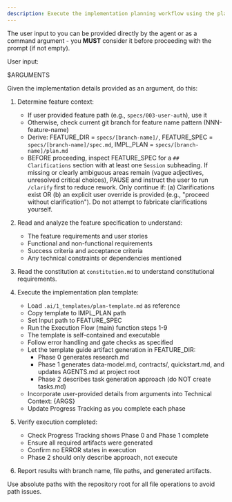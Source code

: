 ```yaml
---
description: Execute the implementation planning workflow using the plan template to generate design artifacts.
---
```


The user input to you can be provided directly by the agent or as a command argument - you **MUST** consider it before proceeding with the prompt (if not empty).

User input:

$ARGUMENTS

Given the implementation details provided as an argument, do this:

1. Determine feature context:
   - If user provided feature path (e.g., `specs/003-user-auth`), use it
   - Otherwise, check current git branch for feature name pattern (NNN-feature-name)
   - Derive: FEATURE_DIR = `specs/[branch-name]/`, FEATURE_SPEC = `specs/[branch-name]/spec.md`, IMPL_PLAN = `specs/[branch-name]/plan.md`
   - BEFORE proceeding, inspect FEATURE_SPEC for a `## Clarifications` section with at least one `Session` subheading. If missing or clearly ambiguous areas remain (vague adjectives, unresolved critical choices), PAUSE and instruct the user to run `/clarify` first to reduce rework. Only continue if: (a) Clarifications exist OR (b) an explicit user override is provided (e.g., "proceed without clarification"). Do not attempt to fabricate clarifications yourself.

2. Read and analyze the feature specification to understand:
   - The feature requirements and user stories
   - Functional and non-functional requirements
   - Success criteria and acceptance criteria
   - Any technical constraints or dependencies mentioned

3. Read the constitution at `constitution.md` to understand constitutional requirements.

4. Execute the implementation plan template:
   - Load `.ai/1_templates/plan-template.md` as reference
   - Copy template to IMPL_PLAN path
   - Set Input path to FEATURE_SPEC
   - Run the Execution Flow (main) function steps 1-9
   - The template is self-contained and executable
   - Follow error handling and gate checks as specified
   - Let the template guide artifact generation in FEATURE_DIR:
     * Phase 0 generates research.md
     * Phase 1 generates data-model.md, contracts/, quickstart.md, and updates AGENTS.md at project root
     * Phase 2 describes task generation approach (do NOT create tasks.md)
   - Incorporate user-provided details from arguments into Technical Context: {ARGS}
   - Update Progress Tracking as you complete each phase

5. Verify execution completed:
   - Check Progress Tracking shows Phase 0 and Phase 1 complete
   - Ensure all required artifacts were generated
   - Confirm no ERROR states in execution
   - Phase 2 should only describe approach, not execute

6. Report results with branch name, file paths, and generated artifacts.

Use absolute paths with the repository root for all file operations to avoid path issues.
